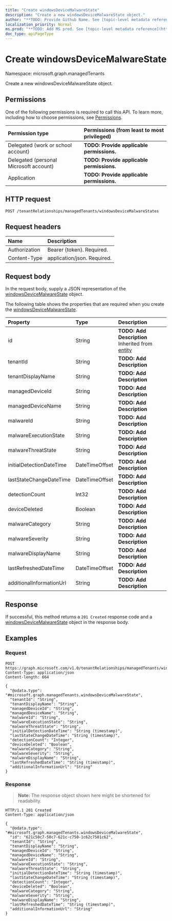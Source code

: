 ```yaml
---
title: "Create windowsDeviceMalwareState"
description: "Create a new windowsDeviceMalwareState object."
author: "**TODO: Provide Github Name. See [topic-level metadata reference](https://msgo.azurewebsites.net/add/document/guidelines/metadata.html#topic-level-metadata)**"
localization_priority: Normal
ms.prod: "**TODO: Add MS prod. See [topic-level metadata reference](https://msgo.azurewebsites.net/add/document/guidelines/metadata.html#topic-level-metadata)**"
doc_type: apiPageType
---
```


# Create windowsDeviceMalwareState
Namespace: microsoft.graph.managedTenants



Create a new windowsDeviceMalwareState object.

## Permissions
One of the following permissions is required to call this API. To learn more, including how to choose permissions, see [Permissions](/graph/permissions-reference).

|Permission type|Permissions (from least to most privileged)|
|:---|:---|
|Delegated (work or school account)|**TODO: Provide applicable permissions.**|
|Delegated (personal Microsoft account)|**TODO: Provide applicable permissions.**|
|Application|**TODO: Provide applicable permissions.**|

## HTTP request

<!-- {
  "blockType": "ignored"
}
-->
``` http
POST /tenantRelationships/managedTenants/windowsDeviceMalwareStates
```

## Request headers
|Name|Description|
|:---|:---|
|Authorization|Bearer {token}. Required.|
|Content-Type|application/json. Required.|

## Request body
In the request body, supply a JSON representation of the [windowsDeviceMalwareState](../resources/managedtenants-windowsdevicemalwarestate.md) object.

The following table shows the properties that are required when you create the [windowsDeviceMalwareState](../resources/managedtenants-windowsdevicemalwarestate.md).

|Property|Type|Description|
|:---|:---|:---|
|id|String|**TODO: Add Description** Inherited from [entity](../resources/managedtenants-entity.md)|
|tenantId|String|**TODO: Add Description**|
|tenantDisplayName|String|**TODO: Add Description**|
|managedDeviceId|String|**TODO: Add Description**|
|managedDeviceName|String|**TODO: Add Description**|
|malwareId|String|**TODO: Add Description**|
|malwareExecutionState|String|**TODO: Add Description**|
|malwareThreatState|String|**TODO: Add Description**|
|initialDetectionDateTime|DateTimeOffset|**TODO: Add Description**|
|lastStateChangeDateTime|DateTimeOffset|**TODO: Add Description**|
|detectionCount|Int32|**TODO: Add Description**|
|deviceDeleted|Boolean|**TODO: Add Description**|
|malwareCategory|String|**TODO: Add Description**|
|malwareSeverity|String|**TODO: Add Description**|
|malwareDisplayName|String|**TODO: Add Description**|
|lastRefreshedDateTime|DateTimeOffset|**TODO: Add Description**|
|additionalInformationUrl|String|**TODO: Add Description**|



## Response

If successful, this method returns a `201 Created` response code and a [windowsDeviceMalwareState](../resources/managedtenants-windowsdevicemalwarestate.md) object in the response body.

## Examples

### Request
<!-- {
  "blockType": "request",
  "name": "create_windowsdevicemalwarestate_from_"
}
-->
``` http
POST https://graph.microsoft.com/v1.0/tenantRelationships/managedTenants/windowsDeviceMalwareStates
Content-Type: application/json
Content-length: 664

{
  "@odata.type": "#microsoft.graph.managedTenants.windowsDeviceMalwareState",
  "tenantId": "String",
  "tenantDisplayName": "String",
  "managedDeviceId": "String",
  "managedDeviceName": "String",
  "malwareId": "String",
  "malwareExecutionState": "String",
  "malwareThreatState": "String",
  "initialDetectionDateTime": "String (timestamp)",
  "lastStateChangeDateTime": "String (timestamp)",
  "detectionCount": "Integer",
  "deviceDeleted": "Boolean",
  "malwareCategory": "String",
  "malwareSeverity": "String",
  "malwareDisplayName": "String",
  "lastRefreshedDateTime": "String (timestamp)",
  "additionalInformationUrl": "String"
}
```


### Response
>**Note:** The response object shown here might be shortened for readability.
<!-- {
  "blockType": "response",
  "truncated": true,
  "@odata.type": "microsoft.graph.managedTenants.windowsDeviceMalwareState"
}
-->
``` http
HTTP/1.1 201 Created
Content-Type: application/json

{
  "@odata.type": "#microsoft.graph.managedTenants.windowsDeviceMalwareState",
  "id": "621c50c7-50c7-621c-c750-1c62c7501c62",
  "tenantId": "String",
  "tenantDisplayName": "String",
  "managedDeviceId": "String",
  "managedDeviceName": "String",
  "malwareId": "String",
  "malwareExecutionState": "String",
  "malwareThreatState": "String",
  "initialDetectionDateTime": "String (timestamp)",
  "lastStateChangeDateTime": "String (timestamp)",
  "detectionCount": "Integer",
  "deviceDeleted": "Boolean",
  "malwareCategory": "String",
  "malwareSeverity": "String",
  "malwareDisplayName": "String",
  "lastRefreshedDateTime": "String (timestamp)",
  "additionalInformationUrl": "String"
}
```

